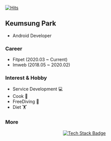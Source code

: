 [![Hits](https://hits.seeyoufarm.com/api/count/incr/badge.svg?url=https%3A%2F%2Fgithub.com%2FVenus-GS&count_bg=%2379C83D&title_bg=%23555555&icon=&icon_color=%23E7E7E7&title=hits&edge_flat=false)](https://hits.seeyoufarm.com)

## Keumsung Park
- Android Developer

### Career
- Fitpet (2020.03 ~ Current)
- Imweb (2018.05 ~ 2020.02)

### Interest & Hobby
- Service Development ‍💻
- Cook ‍🍳
- FreeDiving 🥽
- Diet 🏋️‍

### More
<div align=center>

[![Tech Stack Badge](https://img.shields.io/badge/-Tech%20Stack-red?link=https://github.com/Venus-GS/Venus-GS/blob/master/TechStack.md)](https://github.com/Venus-GS/Venus-GS/blob/master/TechStack.md)

</div>
